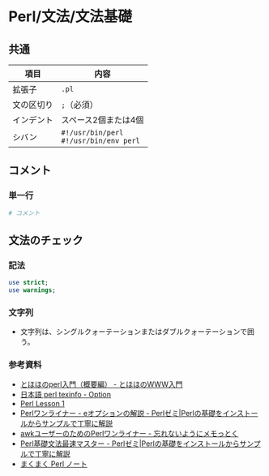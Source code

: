 # Perl/文法/文法基礎

## 共通

| 項目       | 内容                                         |
| ---------- | -------------------------------------------- |
| 拡張子     | `.pl`                                        |
| 文の区切り | `;`（必須）                                  |
| インデント | スペース2個または4個                         |
| シバン     | `#!/usr/bin/perl`<br />`#!/usr/bin/env perl` |

## コメント

### 単一行

```perl
# コメント
```

## 文法のチェック

### 記法

```perl
use strict;
use warnings;
```

### 文字列

- 文字列は、シングルクォーテーションまたはダブルクォーテーションで囲う。

### 参考資料

- [とほほのperl入門（概要編） - とほほのWWW入門](https://www.tohoho-web.com/wwwperl1.htm)
- [日本語 perl texinfo - Option](https://flex.phys.tohoku.ac.jp/texi/perl/perl_4.html)
- [Perl Lesson 1](https://www.gsid.nagoya-u.ac.jp/ohna/perl_lesson/perl01.html)
- [Perlワンライナー - eオプションの解説 - Perlゼミ|Perlの基礎をインストールからサンプルで丁寧に解説](https://perlzemi.com/blog/20161121147982.html)
- [awkユーザーのためのPerlワンライナー - 忘れないようにメモっとく](https://akiniwa.hatenablog.jp/entry/2014/12/20/194640)
- [Perl基礎文法最速マスター - Perlゼミ|Perlの基礎をインストールからサンプルで丁寧に解説](https://perlzemi.com/blog/20091226126425.html)
- [まくまく Perl ノート](https://maku77.github.io/perl/)
